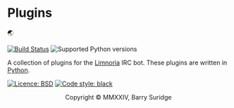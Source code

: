 # Plugins

:earth_asia:

[![Build Status](https://app.travis-ci.com/Alcheri/Plugins.svg?branch=master)](https://app.travis-ci.com/Alcheri/Plugins)
![Supported Python versions](https://img.shields.io/badge/3.9%2C%203.10%2C%203.11%2C%203.12-blue.svg)

A collection of plugins for the [Limnoria](https://github.com/ProgVal/Limnoria) IRC bot.
These plugins are written in [Python](https://www.python.org/).

[![Licence: BSD](https://img.shields.io/badge/license-BSD-green)](https://github.com/Alcheri/Plugins/blob/master/LICENCE.md) [![Code style: black](https://img.shields.io/badge/code%20style-black-black)](https://github.com/psf/black)

<center> Copyright © MMXXIV, Barry Suridge </center>